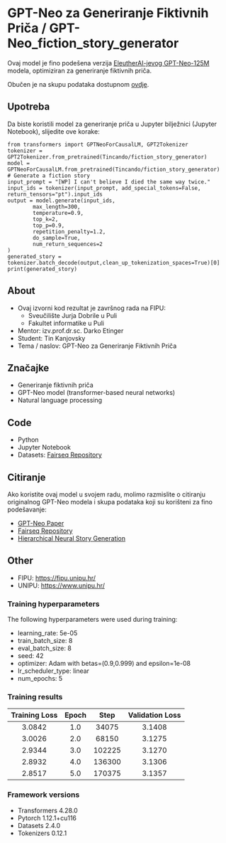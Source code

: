 # GPT-Neo za Generiranje Fiktivnih Priča / GPT-Neo_fiction_story_generator

Ovaj model je fino podešena verzija [EleutherAI-jevog GPT-Neo-125M](https://huggingface.co/EleutherAI/gpt-neo-125m) modela, optimiziran za generiranje fiktivnih priča.

Obučen je na skupu podataka dostupnom [ovdje](https://github.com/facebookresearch/fairseq/tree/main/examples/stories).

## Upotreba
Da biste koristili model za generiranje priča u Jupyter bilježnici (Jupyter Notebook), slijedite ove korake:

```
from transformers import GPTNeoForCausalLM, GPT2Tokenizer
tokenizer = GPT2Tokenizer.from_pretrained(Tincando/fiction_story_generator)
model = GPTNeoForCausalLM.from_pretrained(Tincando/fiction_story_generator)
# Generate a fiction story
input_prompt = "[WP] I can't believe I died the same way twice."
input_ids = tokenizer(input_prompt, add_special_tokens=False, return_tensors="pt").input_ids
output = model.generate(input_ids,
        max_length=300,
        temperature=0.9,
        top_k=2,
        top_p=0.9,
        repetition_penalty=1.2,
        do_sample=True,
        num_return_sequences=2
)
generated_story = tokenizer.batch_decode(output,clean_up_tokenization_spaces=True)[0]
print(generated_story)
```


## About

* Ovaj izvorni kod rezultat je završnog rada na FIPU:
  * Sveučilište Jurja Dobrile u Puli
  * Fakultet informatike u Puli
* Mentor: izv.prof.dr.sc. Darko Etinger
* Student: Tin Kanjovsky
* Tema / naslov: GPT-Neo za Generiranje Fiktivnih Priča

## Značajke

* Generiranje fiktivnih priča
* GPT-Neo model (transformer-based neural networks)
* Natural language processing

## Code

* Python
* Jupyter Notebook
* Datasets: [Fairseq Repository](https://github.com/facebookresearch/fairseq/tree/main/examples/stories)

## Citiranje
Ako koristite ovaj model u svojem radu, molimo razmislite o citiranju originalnog GPT-Neo modela i skupa podataka koji su korišteni za fino podešavanje:

- [GPT-Neo Paper](https://github.com/EleutherAI/gpt-neo)
- [Fairseq Repository](https://github.com/facebookresearch/fairseq/tree/main/examples/stories)
- [Hierarchical Neural Story Generation](https://arxiv.org/abs/1805.04833)

## Other

* FIPU: https://fipu.unipu.hr/
* UNIPU: https://www.unipu.hr/

### Training hyperparameters

The following hyperparameters were used during training:
- learning_rate: 5e-05
- train_batch_size: 8
- eval_batch_size: 8
- seed: 42
- optimizer: Adam with betas=(0.9,0.999) and epsilon=1e-08
- lr_scheduler_type: linear
- num_epochs: 5

### Training results

| Training Loss | Epoch | Step   | Validation Loss |
|:-------------:|:-----:|:------:|:---------------:|
| 3.0842        | 1.0   | 34075  | 3.1408          |
| 3.0026        | 2.0   | 68150  | 3.1275          |
| 2.9344        | 3.0   | 102225 | 3.1270          |
| 2.8932        | 4.0   | 136300 | 3.1306          |
| 2.8517        | 5.0   | 170375 | 3.1357          |


### Framework versions

- Transformers 4.28.0
- Pytorch 1.12.1+cu116
- Datasets 2.4.0
- Tokenizers 0.12.1